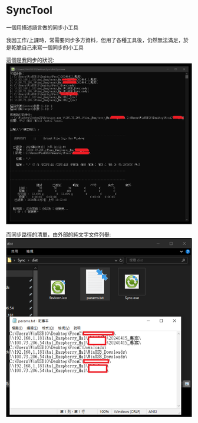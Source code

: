 # SyncTool
一個用描述語言做的同步小工具

我因工作/上課時，常需要同步多方資料，但用了各種工具後，仍然無法滿足，於是乾脆自己來寫一個同步的小工具

這個是我同步的狀況:
![圖1](https://github.com/jiannan1828/SyncTool/blob/main/SyncWithNetDrive.png)

而同步路徑的清單，由外部的純文字文件列舉:
![圖2](https://github.com/jiannan1828/SyncTool/blob/main/ListPara.png)



